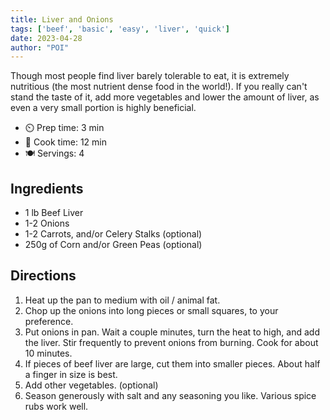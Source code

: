 ```yaml
---
title: Liver and Onions
tags: ['beef', 'basic', 'easy', 'liver', 'quick']
date: 2023-04-28
author: "POI"
---
```


Though most people find liver barely tolerable to eat, it is extremely nutritious (the most nutrient dense food in the world!). 
If you really can't stand the taste of it, add more vegetables and lower the amount of liver, as even a very small portion is highly beneficial.

- ⏲️ Prep time: 3 min
- 🍳 Cook time: 12 min
- 🍽️ Servings: 4

## Ingredients

- 1 lb Beef Liver
- 1-2 Onions
- 1-2 Carrots, and/or Celery Stalks (optional)
- 250g of Corn and/or Green Peas (optional)

## Directions

1. Heat up the pan to medium with oil / animal fat.
2. Chop up the onions into long pieces or small squares, to your preference.
3. Put onions in pan. Wait a couple minutes, turn the heat to high, and add the liver. Stir frequently to prevent onions from burning. Cook for about 10 minutes.
4. If pieces of beef liver are large, cut them into smaller pieces. About half a finger in size is best. 
5. Add other vegetables. (optional)
6. Season generously with salt and any seasoning you like. Various spice rubs work well.
